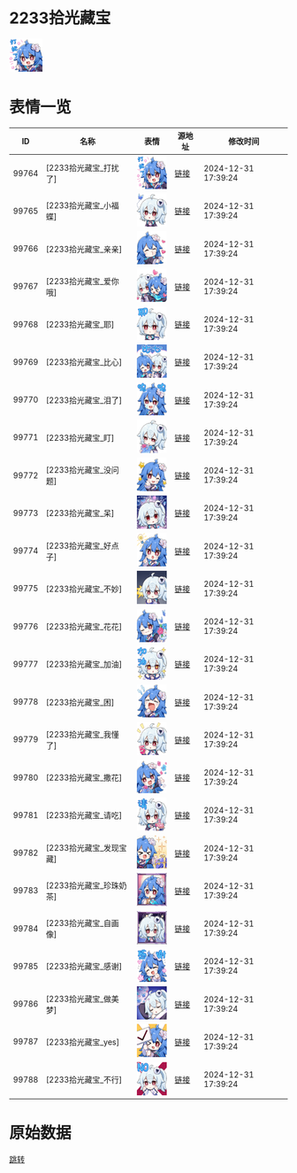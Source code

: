 # 2233拾光藏宝

<img src="./cover.png" height="60" alt="cover" />

# 表情一览

|ID|名称|表情|源地址|修改时间|
|----|----|----|----|----|
|99764|[2233拾光藏宝_打扰了]|<img src="./pic/099764_%5B2233拾光藏宝_打扰了%5D.png" height="60" alt="打扰了"/>|[链接](https://i0.hdslb.com/bfs/emote/42be9e7042c16d430b565534b9100ed9e5042687.png)|2024-12-31 17:39:24|
|99765|[2233拾光藏宝_小福蝶]|<img src="./pic/099765_%5B2233拾光藏宝_小福蝶%5D.png" height="60" alt="小福蝶"/>|[链接](https://i0.hdslb.com/bfs/emote/03bda0710ccde49624b41a886542dca8bdcab74e.png)|2024-12-31 17:39:24|
|99766|[2233拾光藏宝_亲亲]|<img src="./pic/099766_%5B2233拾光藏宝_亲亲%5D.png" height="60" alt="亲亲"/>|[链接](https://i0.hdslb.com/bfs/emote/95c99a723f43739a05bbc96d0b57050d226ea9f3.png)|2024-12-31 17:39:24|
|99767|[2233拾光藏宝_爱你哦]|<img src="./pic/099767_%5B2233拾光藏宝_爱你哦%5D.png" height="60" alt="爱你哦"/>|[链接](https://i0.hdslb.com/bfs/emote/7cf948fa3dceadfb0ca34ec53115399806e242b9.png)|2024-12-31 17:39:24|
|99768|[2233拾光藏宝_耶]|<img src="./pic/099768_%5B2233拾光藏宝_耶%5D.png" height="60" alt="耶"/>|[链接](https://i0.hdslb.com/bfs/emote/28db4e633382ee833ead4a9dc365d88269f2ffe4.png)|2024-12-31 17:39:24|
|99769|[2233拾光藏宝_比心]|<img src="./pic/099769_%5B2233拾光藏宝_比心%5D.png" height="60" alt="比心"/>|[链接](https://i0.hdslb.com/bfs/emote/166d2426493792fb9fbcdfcdae3054da98de76e9.png)|2024-12-31 17:39:24|
|99770|[2233拾光藏宝_泪了]|<img src="./pic/099770_%5B2233拾光藏宝_泪了%5D.png" height="60" alt="泪了"/>|[链接](https://i0.hdslb.com/bfs/emote/99b5f9ca66b9615792092a76b8a5588357ae52c2.png)|2024-12-31 17:39:24|
|99771|[2233拾光藏宝_盯]|<img src="./pic/099771_%5B2233拾光藏宝_盯%5D.png" height="60" alt="盯"/>|[链接](https://i0.hdslb.com/bfs/emote/85632e03c5e642fb9dccdff9ab479ef381793f17.png)|2024-12-31 17:39:24|
|99772|[2233拾光藏宝_没问题]|<img src="./pic/099772_%5B2233拾光藏宝_没问题%5D.png" height="60" alt="没问题"/>|[链接](https://i0.hdslb.com/bfs/emote/dc5861bff596dbc9e3aa389ed3faf99a14725596.png)|2024-12-31 17:39:24|
|99773|[2233拾光藏宝_呆]|<img src="./pic/099773_%5B2233拾光藏宝_呆%5D.png" height="60" alt="呆"/>|[链接](https://i0.hdslb.com/bfs/emote/564e137e51131461eb030fef9c7f6e52b06c0d34.png)|2024-12-31 17:39:24|
|99774|[2233拾光藏宝_好点子]|<img src="./pic/099774_%5B2233拾光藏宝_好点子%5D.png" height="60" alt="好点子"/>|[链接](https://i0.hdslb.com/bfs/emote/0b64e70f2e567ce031dc3dd2b29eca3899795eac.png)|2024-12-31 17:39:24|
|99775|[2233拾光藏宝_不妙]|<img src="./pic/099775_%5B2233拾光藏宝_不妙%5D.png" height="60" alt="不妙"/>|[链接](https://i0.hdslb.com/bfs/emote/80507cd55160360889070e9b80cf3663219e1e5c.png)|2024-12-31 17:39:24|
|99776|[2233拾光藏宝_花花]|<img src="./pic/099776_%5B2233拾光藏宝_花花%5D.png" height="60" alt="花花"/>|[链接](https://i0.hdslb.com/bfs/emote/2a7e98c1cdfb8b4497f4bf2b2ab83d43ffc371fb.png)|2024-12-31 17:39:24|
|99777|[2233拾光藏宝_加油]|<img src="./pic/099777_%5B2233拾光藏宝_加油%5D.png" height="60" alt="加油"/>|[链接](https://i0.hdslb.com/bfs/emote/0599e70da83f232eeb9bec565af16c00a24fc336.png)|2024-12-31 17:39:24|
|99778|[2233拾光藏宝_困]|<img src="./pic/099778_%5B2233拾光藏宝_困%5D.png" height="60" alt="困"/>|[链接](https://i0.hdslb.com/bfs/emote/3f5f0f6632fd4c9ab2828e1b01fa0fedb1e8c437.png)|2024-12-31 17:39:24|
|99779|[2233拾光藏宝_我懂了]|<img src="./pic/099779_%5B2233拾光藏宝_我懂了%5D.png" height="60" alt="我懂了"/>|[链接](https://i0.hdslb.com/bfs/emote/28692c5b0290717d34e31748aeb3470392764f95.png)|2024-12-31 17:39:24|
|99780|[2233拾光藏宝_撒花]|<img src="./pic/099780_%5B2233拾光藏宝_撒花%5D.png" height="60" alt="撒花"/>|[链接](https://i0.hdslb.com/bfs/emote/b450d3a129b5b69f2f281add04734c685569aec3.png)|2024-12-31 17:39:24|
|99781|[2233拾光藏宝_请吃]|<img src="./pic/099781_%5B2233拾光藏宝_请吃%5D.png" height="60" alt="请吃"/>|[链接](https://i0.hdslb.com/bfs/emote/aa05bca463a62f76f70e4154f025284b1be457e9.png)|2024-12-31 17:39:24|
|99782|[2233拾光藏宝_发现宝藏]|<img src="./pic/099782_%5B2233拾光藏宝_发现宝藏%5D.png" height="60" alt="发现宝藏"/>|[链接](https://i0.hdslb.com/bfs/emote/5d3d8c2df3ef7015f355c2c8dd981f1ff95030ea.png)|2024-12-31 17:39:24|
|99783|[2233拾光藏宝_珍珠奶茶]|<img src="./pic/099783_%5B2233拾光藏宝_珍珠奶茶%5D.png" height="60" alt="珍珠奶茶"/>|[链接](https://i0.hdslb.com/bfs/emote/3a9fdf08d561f19339c1c86cb1780a52784614a5.png)|2024-12-31 17:39:24|
|99784|[2233拾光藏宝_自画像]|<img src="./pic/099784_%5B2233拾光藏宝_自画像%5D.png" height="60" alt="自画像"/>|[链接](https://i0.hdslb.com/bfs/emote/3ee7deea9926d1325df6fba4c00ac89313ba80b6.png)|2024-12-31 17:39:24|
|99785|[2233拾光藏宝_感谢]|<img src="./pic/099785_%5B2233拾光藏宝_感谢%5D.png" height="60" alt="感谢"/>|[链接](https://i0.hdslb.com/bfs/emote/824e60186967917de295cd6691aba47f9d0dd507.png)|2024-12-31 17:39:24|
|99786|[2233拾光藏宝_做美梦]|<img src="./pic/099786_%5B2233拾光藏宝_做美梦%5D.png" height="60" alt="做美梦"/>|[链接](https://i0.hdslb.com/bfs/emote/67337ea88deff1385b6655ec7147670fde6f4b73.png)|2024-12-31 17:39:24|
|99787|[2233拾光藏宝_yes]|<img src="./pic/099787_%5B2233拾光藏宝_yes%5D.png" height="60" alt="yes"/>|[链接](https://i0.hdslb.com/bfs/emote/a2a5dbeaca9893c38d3beecb2f455f76863033a1.png)|2024-12-31 17:39:24|
|99788|[2233拾光藏宝_不行]|<img src="./pic/099788_%5B2233拾光藏宝_不行%5D.png" height="60" alt="不行"/>|[链接](https://i0.hdslb.com/bfs/emote/493834b20c7dd3ce9c88c510deba7fddf2fb3aee.png)|2024-12-31 17:39:24|

# 原始数据

[跳转](./raw.json)

